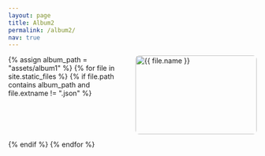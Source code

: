 ```yaml
---
layout: page
title: Album2
permalink: /album2/
nav: true
---
```


<style>
  /* 1) 响应式网格 + 缩略图统一尺寸（兜底样式） */
  #album-grid {
    display: grid;
    grid-template-columns: repeat(auto-fill, minmax(180px, 1fr));
    gap: 12px;
    align-items: start;
  }
  #album-grid a {
    display: block;
  }
  #album-grid img {
    width: 100%;
    height: 160px;          /* 控制缩略图高度 */
    object-fit: cover;      /* 居中裁剪，统一画面 */
    border-radius: 8px;
  }
</style>

<div id="album-grid">
  {% assign album_path = "assets/album1" %}
  {% for file in site.static_files %}
    {% if file.path contains album_path and file.extname != ".json" %}
      <a href="{{ file.path }}" data-lightbox="album" data-title="{{ file.name }}">
        <img src="{{ file.path }}" alt="{{ file.name }}" loading="lazy">
      </a>
    {% endif %}
  {% endfor %}
</div>

<!-- Lightbox2 -->
<link href="https://cdnjs.cloudflare.com/ajax/libs/lightbox2/2.11.3/css/lightbox.min.css" rel="stylesheet"/>
<script src="https://cdnjs.cloudflare.com/ajax/libs/lightbox2/2.11.3/js/lightbox.min.js"></script>

<script>
  // 3) Lightbox2 配置 + 点击大图本体也能关闭
  (function () {
    function setupLightbox() {
      if (!window.lightbox) return;
      lightbox.option({
        wrapAround: true,
        showImageNumberLabel: false,
        fadeDuration: 150,
